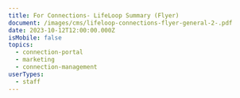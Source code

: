 ```yaml
---
title: For Connections- LifeLoop Summary (Flyer)
document: /images/cms/lifeloop-connections-flyer-general-2-.pdf
date: 2023-10-12T12:00:00.000Z
isMobile: false
topics:
  - connection-portal
  - marketing
  - connection-management
userTypes:
  - staff
---
```

